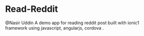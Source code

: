 # Read-Reddit
@Nasir Uddin
A demo app for reading reddit post built with ionic1 framework using javascript, angularjs, cordova .
